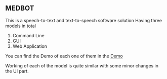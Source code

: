 ## MEDBOT

This is a speech-to-text and text-to-speech software solution
Having three models in total

1. Command Line
2. GUI
3. Web Application

You can find the Demo of each one of them in the [Demo](Demo)

Working of each of the model is quite similar with some minor changes in
the UI part.
